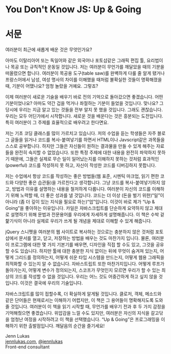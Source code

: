 # You Don't Know JS: Up & Going
# 서문

여러분이 최근에 새롭게 배운 것은 무엇인가요?

아마도 이탈리아어 또는 독일어와 같은 외국어나 포토샵같은 그래픽 편집 툴, 요리법이나 목공 또는 규칙적인 운동일 것입니다. 저는 여러분이 무언가를 깨달았을 때의 기분을 떠올렸으면 합니다. 여러분이 목공용 도구(table saw)를 완벽하게 다룰 줄 알게 됐거나 프랑스어에서 남성, 여성 명사의 차이를 이해했을 때처럼 불확실한 것들이 명확해졌을 때, 기분이 어땠나요? 엄청 놀랐을 거예요. 그렇죠?

이제 여러분이 새로운 기술을 배우기 바로 전의 기억으로 돌아갔으면 좋겠습니다. 어떤 기분이었나요? 아마도 약간 겁을 먹거나 좌절하는 기분이 들었을 것입니다. 맞나요? 그 당시에 우리는 지금 알고 있는 것들을 전부 알지 못 했을 것입니다. 그래도 괜찮습니다. 우리는 모두 어딘가에서 시작합니다. 새로운 것을 배운다는 것은 흥분되는 도전입니다. 특히 여러분이 그 주제를 효율적으로 배우려고 한다면요.

저는 기초 코딩 클래스를 많이 가르치고 있습니다. 저의 수업을 듣는 학생들은 자주 블로그 글들을 읽거나 코드를 복사-붙여넣기를 하면서 HTML이나 Javscript같은 과목들을 스스로 공부합니다. 하지만 그들은 자신들이 원하는 결과물을 만들 수 있게 해주는 자료들을 완전히 숙지할 수 없었습니다. 또한 특정 주제에 대한 내용을 완전히 파악하지 못하기 때문에, 그들은 실제로 무슨 일이 일어났는지를 이해하지 못하는 것처럼 효과적인(powerful) 코드를 작성하지 못 하고, 자신이 작성한 코드를 디버깅하지 못합니다.

저는 수업에서 항상 코드를 작성하는 좋은 방법들(웹 표준, 시멘틱 마크업, 읽기 편한 코드와 다양한 좋은 습관들)을 가르친다고 생각합니다. 그냥 코드를 복사-붙여넣기하지 않고, 방법과 이유를 설명하는 내용을 철저하게 다룹니다. 여러분이 자신의 코드를 이해하기 위해 노력할 때, 더 좋은 성과를 낼 것입니다. 코드는 더 이상 (돈을 벌기 위한)“일”이 아니라 (좀 더 깊이 있는 지식을 필요로 하는)“업”입니다. 이것이 바로 제가 “Up & Going”을 좋아하는 이유입니다. 카일은 자바스크립트를 단순하게 요약하지 않고 제대로 설명하기 위해 문법과 전문용어를 우리에게 자세하게 설명해줍니다. 이 책은 수박 겉핥기식이 아니라 실제로 우리가 쓰게 될 개념을 제대로 이해할 수 있게 해줍니다.

jQuery 스니펫을 여러분의 웹 사이트로 복사하는 것으로는 충분하지 않은 것처럼 포토샵에서 문서를 열고, 닫고, 저장하는 방법을 배우는 것도 마찬가지 입니다. 물론, 여러분이 프로그램에 대한 몇 가지 기본기를 배우면, 디자인을 직접 할 수도 있고, 그것을 공유할 수도 있습니다. 하지만 툴에 대한 충분한 지식 없이는 뒤에 무엇이 숨겨져 있는지, 어떻게 그리드를 정의하는지, 어떻게 쉬운 타입 시스템을 만드는지, 어떻게 웹용 그래픽을 최적화할 수 있는지 알 수 없습니다. 자바스트립트 또한 마찬가지입니다. 어떻게 루프가 돌아가는지, 어떻게 변수가 정의되는지, 스코프가 무엇인지 모르면 우리가 할 수 있는 최상의 코드를 작성할 수 없을 것입니다. 우리는 어느 것도 어중간하게 하고 싶지 않을 것입니다. 이것은 결국에 우리의 기술입니다.

자바스크립트를 많이 접할수록, 더 확실하게 알게될 것입니다. 클로저, 객체, 메소드와 같은 단어들은 현재로서는 이해하기 어렵지만, 이 책은 그 용어들이 명확해지도록 도와줄 것입니다. 여러분이 이 책을 읽기 시작할 때, 무언가를 배우기 전과 후 두 가지 감정을 기억해줬으면 좋겠습니다. 위압감을 느낄 수도 있지만, 여러분은 자신의 지식을 갈고닦을 엄청난 여정을 시작하려고 이 책을 선택했습니다. “Up & Going”은 프로그래밍을 이해하기 위한 출발점입니다. 깨달음의 순간을 즐기세요!

Jenn Lukas<br>
[jennlukas.com](http://jennlukas.com/), [@jennlukas](https://twitter.com/jennlukas)<br>
Front-end consultant
